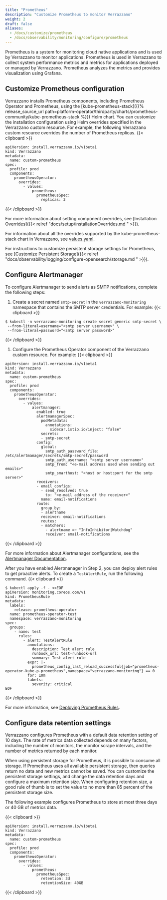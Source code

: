 ```yaml
---
title: "Prometheus"
description: "Customize Prometheus to monitor Verrazzano"
weight: 2
draft: false
aliases:
  - /docs/customize/prometheus
  - /docs/observability/monitoring/configure/prometheus
---
```

Prometheus is a system for monitoring cloud native applications and is used by Verrazzano to monitor applications. Prometheus is used in Verrazzano to collect system performance metrics and metrics for applications deployed or managed by Verrazzano. Prometheus analyzes the metrics and provides visualization using Grafana.

## Customize Prometheus configuration

Verrazzano installs Prometheus components, including Prometheus Operator and Prometheus, using the
[kube-prometheus-stack]({{% release_source_url path=platform-operator/thirdparty/charts/prometheus-community/kube-prometheus-stack %}}) Helm chart.
You can customize the installation configuration using Helm overrides specified in the
Verrazzano custom resource. For example, the following Verrazzano custom resource overrides the number of Prometheus replicas.
{{< clipboard >}}
<div class="highlight">

```
apiVersion: install.verrazzano.io/v1beta1
kind: Verrazzano
metadata:
  name: custom-prometheus
spec:
  profile: prod
  components:
    prometheusOperator:
      overrides:
        - values:
            prometheus:
              prometheusSpec:
                replicas: 3
```
</div>
{{< /clipboard >}}

For more information about setting component overrides, see [Installation Overrides]({{< relref "docs/setup/installationOverrides.md " >}}).

For information about all the overrides supported by the kube-prometheus-stack chart in Verrazzano, see [values.yaml](https://github.com/verrazzano/verrazzano/blob/master/platform-operator/thirdparty/charts/prometheus-community/kube-prometheus-stack/values.yaml).

For instructions to customize persistent storage settings for Prometheus, see [Customize Persistent Storage]({{< relref "docs/observability/logging/configure-opensearch/storage.md " >}}).

## Configure Alertmanager

To configure Alertmanager to send alerts as SMTP notifications, complete the following steps:

1. Create a secret named `smtp-secret` in the `verrazzano-monitoring` namespace that contains the SMTP server credentials. For example:
{{< clipboard >}}
<div class="highlight">

   ```
   $ kubectl -n verrazzano-monitoring create secret generic smtp-secret \
    --from-literal=username="<smtp server username>" \
    --from-literal=password="<smtp server password>"
   ```

</div>
{{< /clipboard >}}

1. Configure the Prometheus Operator component of the Verrazzano custom resource. For example:
{{< clipboard >}}
<div class="highlight">

   ```
   apiVersion: install.verrazzano.io/v1beta1
   kind: Verrazzano
   metadata:
     name: custom-prometheus
   spec:
     profile: prod
     components:
       prometheusOperator:
         overrides:
           - values:
               alertmanager:
                 enabled: true
                 alertmanagerSpec:
                   podMetadata:
                     annotations:
                       sidecar.istio.io/inject: "false"
                   secrets:
                   - smtp-secret
                 config:
                   global:
                     smtp_auth_password_file: /etc/alertmanager/secrets/smtp-secret/password
                     smtp_auth_username: "<smtp server username>"
                     smtp_from: "<e-mail address used when sending out emails>"
                     smtp_smarthost: "<host or host:port for the smtp server>"
                 receivers:
                 - email_configs:
                   - send_resolved: true
                     to: "<e-mail address of the receiver>"
                   name: email-notifications
                 route:
                   group_by:
                   - alertname
                   receiver: email-notifications
                   routes:
                   - matchers:
                     - alertname =~ "InfoInhibitor|Watchdog"
                     receiver: email-notifications
   ```

</div>
{{< /clipboard >}}

For more information about Alertmanager configurations, see the [Alertmanager Documentation](https://prometheus.io/docs/alerting/latest/configuration/).

After you have enabled Alertmanager in Step 2, you can deploy alert rules to get proactive alerts.
To create a `TestAlertRule`, run the following command.
{{< clipboard >}}
<div class="highlight">

```
$ kubectl apply -f - <<EOF
apiVersion: monitoring.coreos.com/v1
kind: PrometheusRule
metadata:
  labels:
    release: prometheus-operator
  name: prometheus-operator-test
  namespace: verrazzano-monitoring
spec:
  groups:
    - name: test
      rules:
        - alert: TestAlertRule
          annotations:
            description: Test alert rule
            runbook_url: test-runbook-url
            summary: Test alert rule
          expr: |-
            prometheus_config_last_reload_successful{job="prometheus-operator-kube-p-prometheus",namespace="verrazzano-monitoring"} == 0
          for: 10m
          labels:
            severity: critical
EOF
```
</div>
{{< /clipboard >}}

For more information, see [Deploying Prometheus Rules](https://github.com/prometheus-operator/prometheus-operator/blob/main/Documentation/user-guides/alerting.md#deploying-prometheus-rules).

## Configure data retention settings

Verrazzano configures Prometheus with a default data retention setting of 10 days. The rate of metrics data collected depends on many factors, including the number of monitors, the monitor scrape intervals, and the number of metrics returned by each monitor.

When using persistent storage for Prometheus, it is possible to consume all storage. If Prometheus uses all available persistent storage, then queries return no data and new metrics cannot be saved.
You can customize the persistent storage settings, and change the data retention days and configure a maximum retention size. When configuring retention size, a good rule of thumb is to set the value
to no more than 85 percent of the persistent storage size.

The following example configures Prometheus to store at most three days or 40 GB of metrics data.

{{< clipboard >}}
<div class="highlight">

```
apiVersion: install.verrazzano.io/v1beta1
kind: Verrazzano
metadata:
  name: custom-prometheus
spec:
  profile: prod
  components:
    prometheusOperator:
      overrides:
        - values:
            prometheus:
              prometheusSpec:
                retention: 3d
                retentionSize: 40GB
```

</div>
{{< /clipboard >}}
